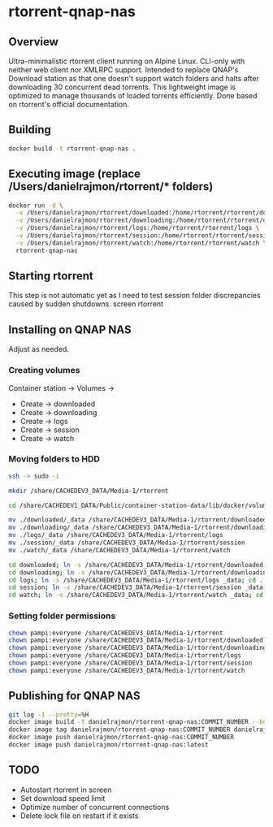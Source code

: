 # rtorrent-qnap-nas

## Overview
Ultra-minimalistic rtorrent client running on Alpine Linux.
CLI-only with neither web client nor XMLRPC support.
Intended to replace QNAP's Download station as that one doesn't support watch folders and halts after downloading 30 concurrent dead torrents.
This lightweight image is optimized to manage thousands of loaded torrents efficiently.
Done based on rtorrent's official documentation.

## Building
```bash
docker build -t rtorrent-qnap-nas .
```

## Executing image (replace /Users/danielrajmon/rtorrent/* folders)
```bash
docker run -d \
  -v /Users/danielrajmon/rtorrent/downloaded:/home/rtorrent/rtorrent/downloaded \
  -v /Users/danielrajmon/rtorrent/downloading:/home/rtorrent/rtorrent/downloading \
  -v /Users/danielrajmon/rtorrent/logs:/home/rtorrent/rtorrent/logs \
  -v /Users/danielrajmon/rtorrent/session:/home/rtorrent/rtorrent/session \
  -v /Users/danielrajmon/rtorrent/watch:/home/rtorrent/rtorrent/watch \
  rtorrent-qnap-nas
```

## Starting rtorrent
This step is not automatic yet as I need to test session folder discrepancies caused by sudden shutdowns.
screen
rtorrent

## Installing on QNAP NAS
Adjust as needed.

### Creating volumes
Container station -> Volumes ->
- Create -> downloaded
- Create -> downloading
- Create -> logs
- Create -> session
- Create -> watch

### Moving folders to HDD
```bash
ssh -> sudo -i

mkdir /share/CACHEDEV3_DATA/Media-1/rtorrent

cd /share/CACHEDEV1_DATA/Public/container-station-data/lib/docker/volumes

mv ./downloaded/_data /share/CACHEDEV3_DATA/Media-1/rtorrent/downloaded
mv ./downloading/_data /share/CACHEDEV3_DATA/Media-1/rtorrent/downloading
mv ./logs/_data /share/CACHEDEV3_DATA/Media-1/rtorrent/logs
mv ./session/_data /share/CACHEDEV3_DATA/Media-1/rtorrent/session
mv ./watch/_data /share/CACHEDEV3_DATA/Media-1/rtorrent/watch

cd downloaded; ln -s /share/CACHEDEV3_DATA/Media-1/rtorrent/downloaded _data; cd ..
cd downloading; ln -s /share/CACHEDEV3_DATA/Media-1/rtorrent/downloading _data; cd ..
cd logs; ln -s /share/CACHEDEV3_DATA/Media-1/rtorrent/logs _data; cd ..
cd session; ln -s /share/CACHEDEV3_DATA/Media-1/rtorrent/session _data; cd ..
cd watch; ln -s /share/CACHEDEV3_DATA/Media-1/rtorrent/watch _data; cd ..
```

### Setting folder permissions
```bash
chown pampi:everyone /share/CACHEDEV3_DATA/Media-1/rtorrent
chown pampi:everyone /share/CACHEDEV3_DATA/Media-1/rtorrent/downloaded
chown pampi:everyone /share/CACHEDEV3_DATA/Media-1/rtorrent/downloading
chown pampi:everyone /share/CACHEDEV3_DATA/Media-1/rtorrent/logs
chown pampi:everyone /share/CACHEDEV3_DATA/Media-1/rtorrent/session
chown pampi:everyone /share/CACHEDEV3_DATA/Media-1/rtorrent/watch
```

## Publishing for QNAP NAS
```bash
git log -1 --pretty=%H
docker image build -t danielrajmon/rtorrent-qnap-nas:COMMIT_NUMBER --build-arg VERSION=1.5 --platform linux/amd64 .
docker image tag danielrajmon/rtorrent-qnap-nas:COMMIT_NUMBER danielrajmon/rtorrent-qnap-nas:latest
docker image push danielrajmon/rtorrent-qnap-nas:COMMIT_NUMBER
docker image push danielrajmon/rtorrent-qnap-nas:latest
```

## TODO
- Autostart rtorrent in screen
- Set download speed limit
- Optimize number of concurrent connections
- Delete lock file on restart if it exists
